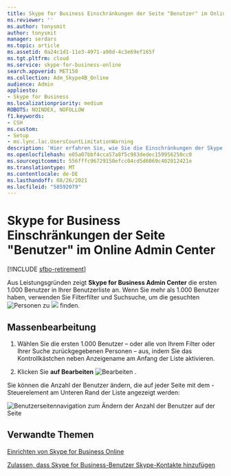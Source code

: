 ```yaml
---
title: Skype for Business Einschränkungen der Seite "Benutzer" im Online Admin Center
ms.reviewer: ''
ms.author: tonysmit
author: tonysmit
manager: serdars
ms.topic: article
ms.assetid: 0a24c1d1-11e3-4971-a90d-4c3e69ef165f
ms.tgt.pltfrm: cloud
ms.service: skype-for-business-online
search.appverid: MET150
ms.collection: Adm_Skype4B_Online
audience: Admin
appliesto:
- Skype for Business
ms.localizationpriority: medium
ROBOTS: NOINDEX, NOFOLLOW
f1.keywords:
- CSH
ms.custom:
- Setup
- ms.lync.lac.UsersCountLimitationWarning
description: 'Hier erfahren Sie, wie Sie die Einschränkungen der Skype for Business Anzeige von Benutzern durch den Onlineadministrator eingrenzen. '
ms.openlocfilehash: e05a07bbf4cca57a8f5c983dedec159956250cc0
ms.sourcegitcommit: 556fffc96729150efcc04cd5d6069c402012421e
ms.translationtype: MT
ms.contentlocale: de-DE
ms.lasthandoff: 08/26/2021
ms.locfileid: "58592079"
---
```

# <a name="skype-for-business-online-admin-center-users-page-limitations"></a>Skype for Business Einschränkungen der Seite "Benutzer" im Online Admin Center

[!INCLUDE [sfbo-retirement](../../Hub/includes/sfbo-retirement.md)]

Aus Leistungsgründen zeigt **Skype for Business Admin Center** die ersten 1.000 Benutzer in Ihrer Benutzerliste an. Wenn Sie mehr als 1.000 Benutzer haben, verwenden Sie Filterfilter und Suchsuche, um die gesuchten ![ Personen zu ](../images/d360528a-a05a-4f0d-a7fd-25a6c696206a.png)  ![ ](../images/5cc29d50-4eec-48a4-bdad-bbeae230f9ae.png) finden.
  
## <a name="bulk-editing"></a>Massenbearbeitung
<a name="__top"> </a>

1. Wählen Sie die ersten 1.000 Benutzer – oder alle von Ihrem Filter  oder Ihrer Suche zurückgegebenen Personen – aus, indem Sie das Kontrollkästchen neben Anzeigename am Anfang der Liste aktivieren.
    
2. Klicken Sie **auf Bearbeiten** ![ Bearbeiten ](../images/2f8948c1-e4f3-4022-b9cd-37fed066056e.png) .
    
Sie können die Anzahl der Benutzer ändern, die auf jeder Seite mit dem -Steuerelement am Unteren Rand der Liste angezeigt werden:
  
![Benutzerseitennavigation zum Ändern der Anzahl der Benutzer auf der Seite](../images/7d8ba24e-e3e8-4ff8-92f7-98ac143aab6d.png)
  
## <a name="related-topics"></a>Verwandte Themen
[Einrichten von Skype for Business Online](set-up-skype-for-business-online.md)

[Zulassen, dass Skype for Business-Benutzer Skype-Kontakte hinzufügen](let-skype-for-business-users-add-skype-contacts.md)

  
 
